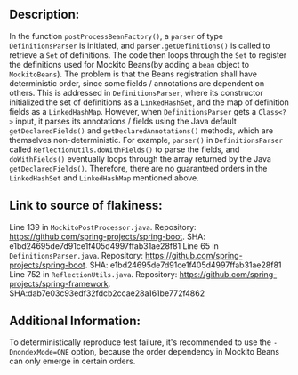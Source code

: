 ## Description:
In the function `postProcessBeanFactory()`, a `parser` of type `DefinitionsParser` is initiated, and `parser.getDefinitions()` is called to retrieve a `Set` of definitions. The code then loops through the `Set` to register the definitions used for Mockito Beans(by adding a `bean` object to `MockitoBeans`). The problem is that the Beans registration shall have deterministic order, since some fields / annotations are dependent on others. This is addressed in `DefinitionsParser`, where its constructor initialized the set of definitions as a `LinkedHashSet`, and the map of definition fields as a `LinkedHashMap`. However, when `DefinitionsParser` gets a `Class<?>` input, it parses its annotations / fields using the Java default `getDeclaredFields()` and `getDeclaredAnnotations()` methods, which are themselves non-deterministic. For example, `parser()` in `DefinitionsParser` called `ReflectionUtils.doWithFields()` to parse the fields, and `doWithFields()` eventually loops through the array returned by the Java `getDeclaredFields()`. Therefore, there are no guaranteed orders in the `LinkedHashSet` and `LinkedHashMap` mentioned above.

## Link to source of flakiness:
Line 139 in `MockitoPostProcessor.java`. Repository: https://github.com/spring-projects/spring-boot. SHA: e1bd24695de7d91ce1f405d4997ffab31ae28f81
Line 65 in `DefinitionsParser.java`. Repository: https://github.com/spring-projects/spring-boot. SHA: e1bd24695de7d91ce1f405d4997ffab31ae28f81
Line 752 in `ReflectionUtils.java`. Repository: https://github.com/spring-projects/spring-framework. SHA:dab7e03c93edf32fdcb2ccae28a161be772f4862


## Additional Information:
To deterministically reproduce test failure, it's recommended to use the `-DnondexMode=ONE` option, because the order dependency in Mockito Beans can only emerge in certain orders.
